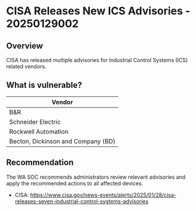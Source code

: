 # CISA Releases New ICS Advisories - 20250129002

## Overview

CISA has released multiple advisories for Industrial Control Systems (ICS) related vendors.

## What is vulnerable?

| Vendor             |
| ------------------ |
| B&R |
| Schneider Electric |
| Rockwell Automation |
| Becton, Dickinson and Company (BD) |

## Recommendation

The WA SOC recommends administrators review relevant advisories and apply the recommended actions to all affected devices.

- CISA: <https://www.cisa.gov/news-events/alerts/2025/01/28/cisa-releases-seven-industrial-control-systems-advisories>

